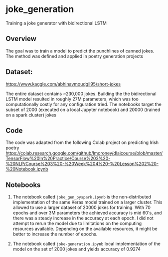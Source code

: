 # joke_generation
Training a joke generator with bidirectional LSTM

 ## Overview
 The goal was to train a model to predict the punchlines of canned jokes. The method was defined and applied in poetry generation projects
 
## Dataset: 
 https://www.kaggle.com/abhinavmoudgil95/short-jokes

The entire dataset contains ~230,000 jokes. Building the the bidirectional LSTM model resulted in roughly 27M parameters, which was too computationally costly for any configuration tried. The notebooks target the subset of 2000 (executed on a local Jupyter notebook) and 20000 (trained on a spark cluster) jokes

## Code
The code was adapted from the following Colab project on predicting Irish poetry 
https://colab.research.google.com/github/lmoroney/dlaicourse/blob/master/TensorFlow%20In%20Practice/Course%203%20-%20NLP/Course%203%20-%20Week%204%20-%20Lesson%202%20-%20Notebook.ipynb

## Notebooks

1) The notebook called `joke_gen_pyspark.ipynb` is the non-distributed implementation of the same Keras model trained on a larger cluster. This allowed to use a larger dataset of 20000 jokes for training. With 70 epochs and over 3M parameters the achieved accuracy is mid 60's, and there was a steady increase in the accuracy at each epoch. I did not attempt to rerun the model due to limitations on the computing resources available. Depending on the available resources, it might be better to increase the number of epochs. 

2) The notebook called `joke-generation.ipynb` local implementation of the model on the set of 2000 jokes and yields accuracy of 0.9274



